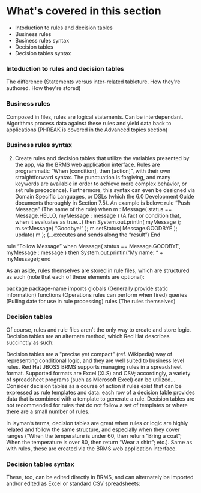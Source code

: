 <!--
{
"name": "part-four-rule-authoring-101",
"version" : "0.1",
"title" : "Part IV: Rule authoring 101",
"description" : "An introduction to creating business rules, decision tables, and related logical constructs.",
"homepage" : "https://github.com/outlearn-content/outlearn-modules",
"freshnessDate" : 2015-07-08,
"license" : "CC BY 4.0"
}
-->

<!-- @section -->

# What's covered in this section

* Intoduction to rules and decision tables
* Business rules
* Business rules syntax
* Decision tables
* Decision tables syntax


<!-- @section -->

### Intoduction to rules and decision tables

The difference (Statements versus inter-related tableture. How they're authored. How they're stored)


<!-- @section -->

### Business rules

Composed in files, rules are logical statements. Can be interdependant. Algorithms process data against these rules and yield data back to applications (PHREAK is covered in the Advanced topics section)


<!-- @section -->

### Business rules syntax

2.	Create rules and decision tables that utilize the variables presented by the app, via the BRMS web application interface. Rules are programmatic “When [condition], then [action]”, with their own straightforward syntax. The punctuation is forgiving, and many keywords are available in order to achieve more complex behavior, or set rule precedence). Furthermore, this syntax can even be designed via Domain Specific Languages, or DSLs (which the 6.0 Development Guide documents thoroughly in Section 7.5). An example is below:
rule “Push Message” (The name of the rule)
	when 
		m : Message( status == Message.HELLO, myMessage : message )
		(A fact or condition that, when it evaluates as true…)
	then
		System.out.println( myMessage );
		m.setMessage( “Goodbye!” );
		m.setStatus( Message.GOODBYE );
		update( m );
		(…executes and sends along the “result”)
End

rule “Follow Message”
		when
			Message( status == Message.GOODBYE, myMessage : message )
		then
			System.out.println(“My name: “ + myMessage);
end

As an aside, rules themselves are stored in rule files, which are structured as such (note that each of these elements are optional):

package package-name
imports
globals (Generally provide static information)
functions (Operations rules can perform when fired)
queries (Pulling date for use in rule processing)
rules (The rules themselves)



<!-- @section -->

### Decision tables

Of course, rules and rule files aren’t the only way to create and store logic. Decision tables are an alternate method, which Red Hat describes succinctly as such:

Decision tables are a "precise yet compact" (ref. Wikipedia) way of representing conditional logic, and they are well suited to business level rules. Red Hat JBOSS BRMS supports managing rules in a spreadsheet format. Supported formats are Excel (XLS) and CSV; accordingly, a variety of spreadsheet programs (such as Microsoft Excel) can be utilized… Consider decision tables as a course of action if rules exist that can be expressed as rule templates and data: each row of a decision table provides data that is combined with a template to generate a rule. Decision tables are not recommended for rules that do not follow a set of templates or where there are a small number of rules.

In layman’s terms, decision tables are great when rules or logic are highly related and follow the same structure, and especially when they cover ranges (“When the temperature is under 60, then return “Bring a coat”; When the temperature is over 80, then return “Wear a shirt”; etc.). Same as with rules, these are created via the BRMS web application interface.

<!-- @section -->

### Decision tables syntax

These, too, can be edited directly in BRMS, and can alternately be imported and/or edited as Excel or standard CSV spreadsheets:

<!-- @end -->
